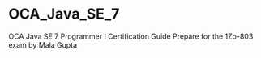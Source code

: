 OCA_Java_SE_7
=============

OCA Java SE 7 Programmer I Certification Guide Prepare for the 1Zo-803 exam by Mala Gupta
